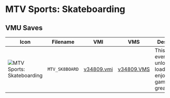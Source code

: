 # MTV Sports: Skateboarding

## VMU Saves

| Icon | Filename | VMI | VMS | Description |
|------|----------|-----|-----|-------------|
| ![MTV Sports: Skateboarding](../icons/MTV_SK8BOARD.GIF) | `MTV_SK8BOARD` | [v34809.vmi](v34809.vmi) | [v34809.VMS](v34809.VMS) | This save has everything unlocked.Just load it up and enjoy.This game is great. 
